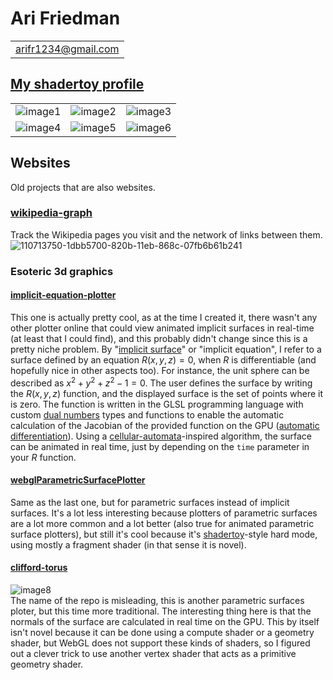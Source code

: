 # Ari Friedman
| |
|---|
| arifr1234@gmail.com |

## [My shadertoy profile](https://www.shadertoy.com/user/arifr123)
| | | |
|---|---|---|
| ![image1](https://github.com/user-attachments/assets/c90cf09d-122d-4858-ae17-491d5ddf9c2b) | ![image2](https://github.com/user-attachments/assets/e93314de-6f8c-431d-89f1-9619504a8074) | ![image3](https://github.com/user-attachments/assets/7725844f-c151-41c7-bf28-4e4bd6003dc8) |
| ![image4](https://github.com/user-attachments/assets/359ca90b-2756-4db0-8644-8489ac464a7b) | ![image5](https://github.com/user-attachments/assets/d34eaeb7-3442-4741-83d7-a37f6c1b94f8) | ![image6](https://github.com/user-attachments/assets/8c746091-65fc-4f71-b935-2ddfaa050719) |

## Websites
Old projects that are also websites.

### [wikipedia-graph](https://arifr1234.github.io/wikipedia-graph/)
Track the Wikipedia pages you visit and the network of links between them.
![110713750-1dbb5700-820b-11eb-868c-07fb6b61b241](https://github.com/user-attachments/assets/a92153af-45f5-4063-a0cf-46f62346a777)

### Esoteric 3d graphics
#### [implicit-equation-plotter](https://arifr1234.github.io/implicit-equation-plotter/)
This one is actually pretty cool, as at the time I created it, there wasn't any other plotter online that could view animated implicit surfaces in real-time (at least that I could find), and this probably didn't change since this is a pretty niche problem.
By "[implicit surface](https://en.wikipedia.org/wiki/Implicit_surface)" or "implicit equation", I refer to a surface defined by an equation $R(x, y, z)=0$, when $R$ is differentiable (and hopefully nice in other aspects too).
For instance, the unit sphere can be described as $x^2 + y^2 + z^2 - 1 = 0$.
The user defines the surface by writing the $R(x, y, z)$ function, and the displayed surface is the set of points where it is zero.
The function is written in the GLSL programming language with custom [dual numbers](https://en.wikipedia.org/wiki/Dual_number) types and functions to enable the automatic calculation of the Jacobian of the provided function on the GPU ([automatic differentiation](https://en.wikipedia.org/wiki/Automatic_differentiation)).
Using a [cellular-automata](https://en.wikipedia.org/wiki/Cellular_automaton)-inspired algorithm, the surface can be animated in real time, just by depending on the `time` parameter in your $R$ function.

#### [webglParametricSurfacePlotter](https://arifr1234.github.io/webglParametricSurfacePlotter/)
Same as the last one, but for parametric surfaces instead of implicit surfaces.
It's a lot less interesting because plotters of parametric surfaces are a lot more common and a lot better (also true for animated parametric surface plotters), but still it's cool because it's [shadertoy](https://www.shadertoy.com/)-style hard mode, using mostly a fragment shader (in that sense it is novel).

#### [clifford-torus](https://arifr1234.github.io/clifford-torus)
![image8](https://github.com/user-attachments/assets/eebd7d48-e877-4996-b126-53041a001b85)  
The name of the repo is misleading, this is another parametric surfaces ploter, but this time more traditional. The interesting thing here is that the normals of the surface are calculated in real time on the GPU. This by itself isn't novel because it can be done using a compute shader or a geometry shader, but WebGL does not support these kinds of shaders, so I figured out a clever trick to use another vertex shader that acts as a primitive geometry shader.
